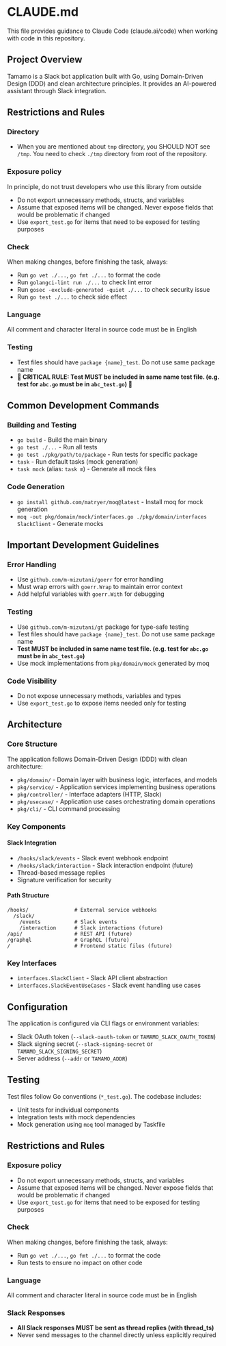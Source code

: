 # CLAUDE.md

This file provides guidance to Claude Code (claude.ai/code) when working with code in this repository.

## Project Overview

Tamamo is a Slack bot application built with Go, using Domain-Driven Design (DDD) and clean architecture principles. It provides an AI-powered assistant through Slack integration.

## Restrictions and Rules

### Directory

- When you are mentioned about `tmp` directory, you SHOULD NOT see `/tmp`. You need to check `./tmp` directory from root of the repository.

### Exposure policy

In principle, do not trust developers who use this library from outside

- Do not export unnecessary methods, structs, and variables
- Assume that exposed items will be changed. Never expose fields that would be problematic if changed
- Use `export_test.go` for items that need to be exposed for testing purposes

### Check

When making changes, before finishing the task, always:
- Run `go vet ./...`, `go fmt ./...` to format the code
- Run `golangci-lint run ./...` to check lint error
- Run `gosec -exclude-generated -quiet ./...` to check security issue
- Run `go test ./...` to check side effect

### Language

All comment and character literal in source code must be in English

### Testing

- Test files should have `package {name}_test`. Do not use same package name
- **🚨 CRITICAL RULE: Test MUST be included in same name test file. (e.g. test for `abc.go` must be in `abc_test.go`) 🚨**

## Common Development Commands

### Building and Testing
- `go build` - Build the main binary
- `go test ./...` - Run all tests
- `go test ./pkg/path/to/package` - Run tests for specific package
- `task` - Run default tasks (mock generation)
- `task mock` (alias: `task m`) - Generate all mock files

### Code Generation
- `go install github.com/matryer/moq@latest` - Install moq for mock generation
- `moq -out pkg/domain/mock/interfaces.go ./pkg/domain/interfaces SlackClient` - Generate mocks

## Important Development Guidelines

### Error Handling
- Use `github.com/m-mizutani/goerr` for error handling
- Must wrap errors with `goerr.Wrap` to maintain error context
- Add helpful variables with `goerr.With` for debugging

### Testing
- Use `github.com/m-mizutani/gt` package for type-safe testing
- Test files should have `package {name}_test`. Do not use same package name
- **Test MUST be included in same name test file. (e.g. test for `abc.go` must be in `abc_test.go`)**
- Use mock implementations from `pkg/domain/mock` generated by moq

### Code Visibility
- Do not expose unnecessary methods, variables and types
- Use `export_test.go` to expose items needed only for testing

## Architecture

### Core Structure
The application follows Domain-Driven Design (DDD) with clean architecture:

- `pkg/domain/` - Domain layer with business logic, interfaces, and models
- `pkg/service/` - Application services implementing business operations
- `pkg/controller/` - Interface adapters (HTTP, Slack)
- `pkg/usecase/` - Application use cases orchestrating domain operations
- `pkg/cli/` - CLI command processing

### Key Components

#### Slack Integration
- `/hooks/slack/events` - Slack event webhook endpoint
- `/hooks/slack/interaction` - Slack interaction endpoint (future)
- Thread-based message replies
- Signature verification for security

#### Path Structure
```
/hooks/               # External service webhooks
  /slack/
    /events           # Slack events
    /interaction      # Slack interactions (future)
/api/                 # REST API (future)
/graphql              # GraphQL (future)
/                     # Frontend static files (future)
```

### Key Interfaces
- `interfaces.SlackClient` - Slack API client abstraction
- `interfaces.SlackEventUseCases` - Slack event handling use cases

## Configuration

The application is configured via CLI flags or environment variables:
- Slack OAuth token (`--slack-oauth-token` or `TAMAMO_SLACK_OAUTH_TOKEN`)
- Slack signing secret (`--slack-signing-secret` or `TAMAMO_SLACK_SIGNING_SECRET`)
- Server address (`--addr` or `TAMAMO_ADDR`)

## Testing

Test files follow Go conventions (`*_test.go`). The codebase includes:
- Unit tests for individual components
- Integration tests with mock dependencies
- Mock generation using `moq` tool managed by Taskfile

## Restrictions and Rules

### Exposure policy
- Do not export unnecessary methods, structs, and variables
- Assume that exposed items will be changed. Never expose fields that would be problematic if changed
- Use `export_test.go` for items that need to be exposed for testing purposes

### Check
When making changes, before finishing the task, always:
- Run `go vet ./...`, `go fmt ./...` to format the code
- Run tests to ensure no impact on other code

### Language
All comment and character literal in source code must be in English

### Slack Responses
- **All Slack responses MUST be sent as thread replies (with thread_ts)**
- Never send messages to the channel directly unless explicitly required